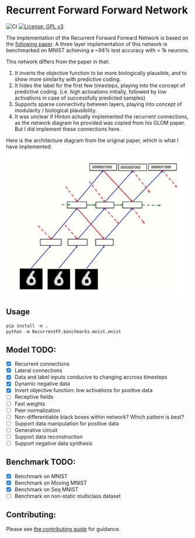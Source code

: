 # Recurrent Forward Forward Network

![CI](https://github.com/and-rewsmith/RecurrentForwardForward/actions/workflows/ci.yaml/badge.svg?branch=main)
[![License: GPL v3](https://img.shields.io/badge/License-GPLv3-blue.svg)](https://www.gnu.org/licenses/gpl-3.0)

The implementation of the Recurrent Forward Forward Network is based on the [following paper](https://arxiv.org/abs/2212.13345). A three layer implementation of this network is benchmarked on MNIST achieving a ~94% test accuracy with < 1k neurons.

This network differs from the paper in that:
1. It inverts the objective function to be more biologically plausible, and to show more similarity with predictive coding.
2. It hides the label for the first few timesteps, playing into the concept of predictive coding. (i.e. high activations initially, followed by low activations in case of successfully predicted samples)
3. Supports sparse connectivity between layers, playing into concept of modularity / biological plausibility.
4. It was unclear if Hinton actually implemented the recurrent connections, as the network diagram he provided was copied from his GLOM paper. But I did implement these connections here.

Here is the architecture diagram from the original paper, which is what I have implemented:
![Recurrent Forward Forward Network](img/Fig3.png "Recurrent Forward Forward")

## Usage

```
pip install -e .
python -m RecurrentFF.benchmarks.mnist.mnist
```

## Model TODO:

- [x] Recurrent connections
- [x] Lateral connections
- [x] Data and label inputs conducive to changing accross timesteps
- [x] Dynamic negative data
- [x] Invert objective function: low activations for positive data
- [ ] Receptive fields
- [ ] Fast weights
- [ ] Peer normalization
- [ ] Non-differentiable black boxes within network? Which pattern is best?
- [ ] Support data manipulation for positive data
- [ ] Generative circuit
- [ ] Support data reconstruction
- [ ] Support negative data synthesis

## Benchmark TODO:

- [x] Benchmark on MNIST
- [x] Benchmark on Moving MNIST
- [x] Benchmark on Seq MNIST
- [ ] Benchmark on non-static multiclass dataset

## Contributing:

Please see [the contributing guide](CONTRIBUTING.md) for guidance.
